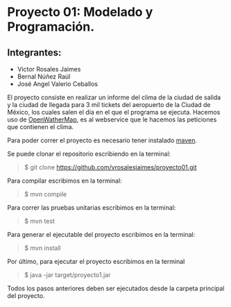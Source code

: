 # Proyecto 01: Modelado y Programación.

## Integrantes:

- Victor Rosales Jaimes
- Bernal Núñez Raúl
- José Angel Valerio Ceballos

El proyecto consiste en realizar un informe del clima de la ciudad de salida y la ciudad de llegada para 3 mil tickets del aeropuerto de la Ciudad de México, los cuales salen el día en el que el programa se ejecuta. Hacemos uso de [OpenWatherMap](https://openweathermap.org/), es al webservice que le hacemos las peticiones que contienen el clima.

Para poder correr el proyecto es necesario tener instalado [maven](https://maven.apache.org/).

Se puede clonar el repositorio escribiendo en la terminal:
>$ git clone https://github.com/vrosalesjaimes/proyecto01.git

Para compilar escribimos en la terminal:
>$ mvn compile

Para correr las pruebas unitarias escribimos en la terminal:
>$ mvn test

Para generar el ejecutable del proyecto escribimos en la terminal:
>$ mvn install

Por último, para ejecutar el proyecto escribimos en la terminal
>$ java -jar target/proyecto1.jar

Todos los pasos anteriores deben ser ejecutados desde la carpeta principal del proyecto.
